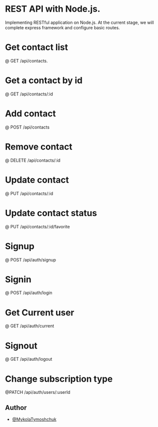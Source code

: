# REST API with Node.js.

Implementing RESTful application on Node.js. At the current stage, we will complete express framework and configure basic routes.

# Get contact list

@ GET /api/contacts.

# Get a contact by id

@ GET /api/contacts/:id

# Add contact

@ POST /api/contacts

# Remove contact

@ DELETE /api/contacts/:id

# Update contact

@ PUT /api/contacts/:id

# Update contact status

@ PUT /api/contacts/:id/favorite

# Signup

@ POST /api/auth/signup

# Signin

@ POST /api/auth/login

# Get Current user

@ GET /api/auth/current

# Signout

@ GET /api/auth/logout

# Change subscription type

@PATCH /api/auth/users/:userId


## Author

- [@MykolaTymoshchuk](https://github.com/Nikolay-Tymoshchuk)
